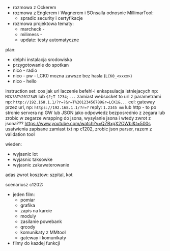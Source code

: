 - rozmowa z Ockerem
- rozmowa z Englerem i Wagnerem i SOnsalla odnosnie MillimarTool:
	- spradic security i certyfikacje
- rozmowa projektowa tematy:
	- marcheck - 
	- milimess - 
	- update: testy automatyczne


plan:
- delphi instalacja srodowiska
- przygotowanie do spotkan
- nico - radio
- nico - pw - LCK0 mozna zawsze bez hasla (`LCK0_<xxxx>`)
- nico - hello


instruction set:
cos jak url
laczenie befehl-i
enkapsulacja istniejacych np: `MC&?&T%2012345` lub `$?;T 1234;...`
zamiast websocket to url z parametrami np: `http://192.168.1.1/?r=?&r=T%20123456789&r=LCK1&...`
cel: gateway przez url, np:
`https://192.168.1.1/?r=?`
reply:
`1.2345 mm`
lub http - to po stronie servera np GW
lub JSON jako odpowiedz bezposrednio z zegara
lub zrobic w zegarze wrapping do jsona, wysylanie jsona i wtedy zwrot z jsona???
https://www.youtube.com/watch?v=QZBxgX2OWbI&t=500s
usatwienia zapisane zamiast txt np c1202, zrobic json parser, razem z validation tool

wieden:
- wyjasnic lot
- wyjasnic taksowke
- wyjasnic zakawaterowanie

adas zwrot kosztow: szpital, kot

scenariusz c1202:
- jeden film:
	- pomiar
	- grafika
	- zapis na karcie
	- moduly
	- zasilanie powebank
	- qrcody
	- komunikaty z MMtool
	- gateway i komunikaty
- filmy do kazdej funkcji